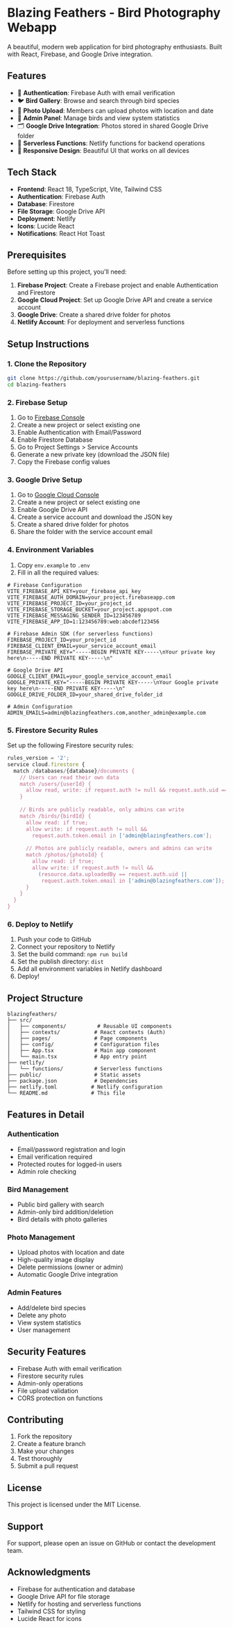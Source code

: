 # Blazing Feathers - Bird Photography Webapp

A beautiful, modern web application for bird photography enthusiasts. Built with React, Firebase, and Google Drive integration.

## Features

- 🔐 **Authentication**: Firebase Auth with email verification
- 🐦 **Bird Gallery**: Browse and search through bird species
- 📸 **Photo Upload**: Members can upload photos with location and date
- 👑 **Admin Panel**: Manage birds and view system statistics
- 🗂️ **Google Drive Integration**: Photos stored in shared Google Drive folder
- 🚀 **Serverless Functions**: Netlify functions for backend operations
- 📱 **Responsive Design**: Beautiful UI that works on all devices

## Tech Stack

- **Frontend**: React 18, TypeScript, Vite, Tailwind CSS
- **Authentication**: Firebase Auth
- **Database**: Firestore
- **File Storage**: Google Drive API
- **Deployment**: Netlify
- **Icons**: Lucide React
- **Notifications**: React Hot Toast

## Prerequisites

Before setting up this project, you'll need:

1. **Firebase Project**: Create a Firebase project and enable Authentication and Firestore
2. **Google Cloud Project**: Set up Google Drive API and create a service account
3. **Google Drive**: Create a shared drive folder for photos
4. **Netlify Account**: For deployment and serverless functions

## Setup Instructions

### 1. Clone the Repository

```bash
git clone https://github.com/yourusername/blazing-feathers.git
cd blazing-feathers
```

### 2. Firebase Setup

1. Go to [Firebase Console](https://console.firebase.google.com/)
2. Create a new project or select existing one
3. Enable Authentication with Email/Password
4. Enable Firestore Database
5. Go to Project Settings > Service Accounts
6. Generate a new private key (download the JSON file)
7. Copy the Firebase config values

### 3. Google Drive Setup

1. Go to [Google Cloud Console](https://console.cloud.google.com/)
2. Create a new project or select existing one
3. Enable Google Drive API
4. Create a service account and download the JSON key
5. Create a shared drive folder for photos
6. Share the folder with the service account email

### 4. Environment Variables

1. Copy `env.example` to `.env`
2. Fill in all the required values:

```env
# Firebase Configuration
VITE_FIREBASE_API_KEY=your_firebase_api_key
VITE_FIREBASE_AUTH_DOMAIN=your_project.firebaseapp.com
VITE_FIREBASE_PROJECT_ID=your_project_id
VITE_FIREBASE_STORAGE_BUCKET=your_project.appspot.com
VITE_FIREBASE_MESSAGING_SENDER_ID=123456789
VITE_FIREBASE_APP_ID=1:123456789:web:abcdef123456

# Firebase Admin SDK (for serverless functions)
FIREBASE_PROJECT_ID=your_project_id
FIREBASE_CLIENT_EMAIL=your_service_account_email
FIREBASE_PRIVATE_KEY="-----BEGIN PRIVATE KEY-----\nYour private key here\n-----END PRIVATE KEY-----\n"

# Google Drive API
GOOGLE_CLIENT_EMAIL=your_google_service_account_email
GOOGLE_PRIVATE_KEY="-----BEGIN PRIVATE KEY-----\nYour Google private key here\n-----END PRIVATE KEY-----\n"
GOOGLE_DRIVE_FOLDER_ID=your_shared_drive_folder_id

# Admin Configuration
ADMIN_EMAILS=admin@blazingfeathers.com,another_admin@example.com
```

### 5. Firestore Security Rules

Set up the following Firestore security rules:

```javascript
rules_version = '2';
service cloud.firestore {
  match /databases/{database}/documents {
    // Users can read their own data
    match /users/{userId} {
      allow read, write: if request.auth != null && request.auth.uid == userId;
    }
    
    // Birds are publicly readable, only admins can write
    match /birds/{birdId} {
      allow read: if true;
      allow write: if request.auth != null && 
        request.auth.token.email in ['admin@blazingfeathers.com'];
      
      // Photos are publicly readable, owners and admins can write
      match /photos/{photoId} {
        allow read: if true;
        allow write: if request.auth != null && 
          (resource.data.uploadedBy == request.auth.uid || 
           request.auth.token.email in ['admin@blazingfeathers.com']);
      }
    }
  }
}
```

### 6. Deploy to Netlify

1. Push your code to GitHub
2. Connect your repository to Netlify
3. Set the build command: `npm run build`
4. Set the publish directory: `dist`
5. Add all environment variables in Netlify dashboard
6. Deploy!

## Project Structure

```
blazingfeathers/
├── src/
│   ├── components/          # Reusable UI components
│   ├── contexts/           # React contexts (Auth)
│   ├── pages/              # Page components
│   ├── config/             # Configuration files
│   ├── App.tsx             # Main app component
│   └── main.tsx            # App entry point
├── netlify/
│   └── functions/          # Serverless functions
├── public/                 # Static assets
├── package.json            # Dependencies
├── netlify.toml           # Netlify configuration
└── README.md              # This file
```

## Features in Detail

### Authentication
- Email/password registration and login
- Email verification required
- Protected routes for logged-in users
- Admin role checking

### Bird Management
- Public bird gallery with search
- Admin-only bird addition/deletion
- Bird details with photo galleries

### Photo Management
- Upload photos with location and date
- High-quality image display
- Delete permissions (owner or admin)
- Automatic Google Drive integration

### Admin Features
- Add/delete bird species
- Delete any photo
- View system statistics
- User management

## Security Features

- Firebase Auth with email verification
- Firestore security rules
- Admin-only operations
- File upload validation
- CORS protection on functions

## Contributing

1. Fork the repository
2. Create a feature branch
3. Make your changes
4. Test thoroughly
5. Submit a pull request

## License

This project is licensed under the MIT License.

## Support

For support, please open an issue on GitHub or contact the development team.

## Acknowledgments

- Firebase for authentication and database
- Google Drive API for file storage
- Netlify for hosting and serverless functions
- Tailwind CSS for styling
- Lucide React for icons 
